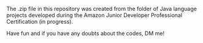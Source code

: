 The .zip file in this repository was created from the folder of Java language projects developed during the Amazon Junior Developer Professional Certification (in progress). 

Have fun and if you have any doubts about the codes, DM me!
